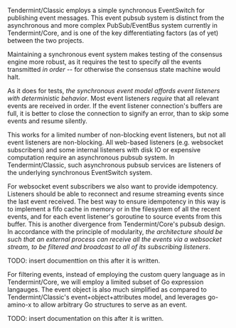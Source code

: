 Tendermint/Classic employs a simple synchronous EventSwitch for publishing
event messages.  This event pubsub system is distinct from the asynchronous and
more complex PubSub/EventBus system currently in Tendermint/Core, and is one of
the key differentiating factors (as of yet) between the two projects.

Maintaining a synchronous event system makes testing of the consensus engine
more robust, as it requires the test to specify *all* the events transmitted
*in order* -- for otherwise the consensus state machine would halt.

As it does for tests, *the synchronous event model affords event listeners with
deterministic behavior*.  Most event listeners *require* that all relevant
events are received in order.  If the event listener connection's buffers are
full, it is better to close the connection to signify an error, than to skip
some events and resume silently.

This works for a limited number of non-blocking event listeners, but not all
event listeners are non-blocking.  All web-based listeners (e.g. websocket
subscribers) and some internal listeners with disk IO or expensive computation
require an asynchronous pubsub system.  In Tendermint/Classic, such
asynchronous pubsub services are listeners of the underlying synchronous
EventSwitch system.

For websocket event subscribers we also want to provide idempotency.  Listeners
should be able to reconnect and resume streaming events since the last event
received.  The best way to ensure idempotency in this way is to implement a
fifo cache in memory or in the filesystem of all the recent events, and for
each event listener's goroutine to source events from this buffer.  This is
another divergence from Tendermint/Core's pubsub design.  In accordance with
the principle of modularity, *the architecture should be such that an external
process can receive all the events via a websocket stream, to be filtered and
broadcast to all of its subscribing listeners*.

TODO: insert documenttion on this after it is written.

For filtering events, instead of employing the custom query language as in
Tendermint/Core, we will employ a limited subset of Go expression langauges.
The event object is also much simplified as compared to Tendermint/Classic's
event+object+attributes model, and leverages go-amino-x to allow arbitrary Go
structures to serve as an event.

TODO: insert documentation on this after it is written.
